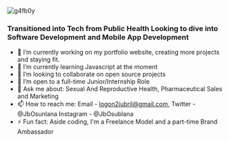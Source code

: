 ![g4fb0y](https://user-images.githubusercontent.com/81203969/152389238-21a18ed3-0670-4729-8a45-05836946181c.jpg)
### Transitioned into Tech from Public Health Looking to dive into Software Development and Mobile App Development

- 🔭 I’m currently working on my portfolio website, creating more projects and staying fit.
- 🌱 I’m currently learning Javascript at the moment
- 👯 I’m looking to collaborate on open source projects
- 🤔 I’m open to a full-time Junior/Internship Role
- 💬 Ask me about: Sexual And Reproductive Health, Pharmaceutical Sales and Marketing
- 📫 How to reach me: Email - logon2jubril@gmail.com, Twitter - @JbOsunlana Instagram - @JbOsublana
- ⚡ Fun fact: Aside coding, I'm a Freelance Model and a part-time Brand Ambassador

